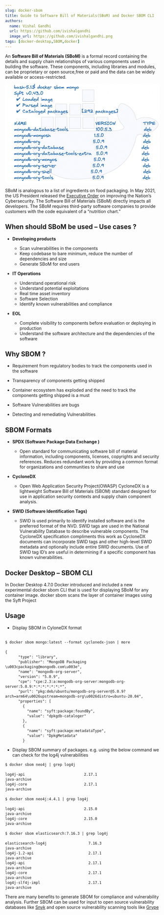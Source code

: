 ```yaml
---
slug: docker-sbom
title: Guide to Software Bill of Materials(SBoM) and Docker SBOM CLI
authors:
  name: Vishal Gandhi
  url: https://github.com/ivishalgandhi
  image_url: https://github.com/ivishalgandhi.png
tags: [docker-desktop,SBOM,docker]
---
```

An **Software Bill of Materials (SBoM)** is a formal record containing the details and supply chain relationships of various components used in building the software. These components, including libraries and modules, can be proprietary or open source,free or paid and the data can be widely available or access-restricted.

<!--truncate-->

![](sbom.webp)

SBoM is analogous to a list of ingredients on food packaging. In May 2021, the US President released the [Executive Order](https://www.whitehouse.gov/briefing-room/presidential-actions/2021/05/12/executive-order-on-improving-the-nations-cybersecurity/) on improving the Nation’s Cybersecurity. The Software Bill of Materials (SBoM) directly impacts all developers. The SBoM requires third-party software companies to provide customers with the code equivalent of a “nutrition chart.”

## When should SBoM be used – Use cases ?

* **Developing products**
  * Scan vulnerabilities in the components
  * Keep codebase to bare minimum, reduce the number of dependencies and size
  * Generate SBoM for end users

* **IT Operations**
  * Understand operational risk
  * Understand potential exploitations
  * Real time asset inventory
  * Software Selection
  * Identify known vulnerabilities and compliance

* **EOL**
  * Complete visibility to components before evaluation or deploying in production
  * Understand the software architecture and the dependencies of the software

## Why SBOM ?

* Requirement from regulatory bodies to track the components used in the software

* Transparency of components getting shipped

* Container ecosystem has exploded and the need to track the components getting shipped is a must

* Software Vulnerabilities are bugs

* Detecting and remediating Vulnerabilities

## SBOM Formats

* **SPDX (Software Package Data Exchange )**
  * Open standard for communicating software bill of material information, including components, licenses, copyrights and security references. Reduces redundant work by providing a common format for organizations and communities to share and use

* **CycloneDX**
  * Open Web Application Security Project(OWASP) CycloneDX is a lightweight Software Bill of Materials (SBOM) standard designed for use in application security contexts and supply chain component analysis.

* **SWID (Software Identification Tags)**
  * SWID is used primarily to identify installed software and is the preferred format of the NVD. SWID tags are used in the National Vulnerability Database to describe vulnerable components. The CycloneDX specification compliments this work as CycloneDX documents can incorporate SWID tags and other high-level SWID metadata and optionally include entire SWID documents. Use of SWID tag ID’s are useful in determining if a specific component has known vulnerabilities.

## Docker Desktop – SBOM CLI

In Docker Desktop 4.7.0 Docker introduced and included a new experimental docker sbom CLI that is used for displaying SBoM for any container image. docker sbom scans the layer of container images using the Syft Project

## Usage

* Display SBOM in CyloneDX format

```shell

$ docker sbom mongo:latest --format cyclonedx-json | more

{
      "type": "library",
      "publisher": "MongoDB Packaging \u003cpackaging@mongodb.com\u003e",
      "name": "mongodb-org-server",
      "version": "5.0.9",
      "cpe": "cpe:2.3:a:mongodb-org-server:mongodb-org-server:5.0.9:*:*:*:*:*:*:*",
      "purl": "pkg:deb/ubuntu/mongodb-org-server@5.0.9?arch=arm64\u0026upstream=mongodb-org\u0026distro=ubuntu-20.04",
      "properties": [
        {
          "name": "syft:package:foundBy",
          "value": "dpkgdb-cataloger"
        },
        {
          "name": "syft:package:metadataType",
          "value": "DpkgMetadata"
        }
```

* Display SBOM summary of packages. e.g. using the below command we can check for the log4j vulnerabilities

```shell
$ docker sbom neo4j | grep log4j

log4j-api                           2.17.1                                     java-archive
log4j-core                          2.17.1                                     java-archive

$ docker sbom neo4j:4.4.1 | grep log4j

log4j-api                           2.15.0                                     java-archive
log4j-core                          2.15.0                                     java-archive

$ docker sbom elasticsearch:7.16.3 | grep log4j

elasticsearch-log4j                   7.16.3                             java-archive
log4j-1.2-api                         2.17.1                             java-archive
log4j-api                             2.17.1                             java-archive
log4j-core                            2.17.1                             java-archive
log4j-slf4j-impl                      2.17.1                             java-archive
```

There are many benefits to generate SBOM for compliance and vulnerability analysis. Further SBOM can be used for input to open source vulnerability databases like [Snyk](https://github.com/snyk/cli) and open source vulnerability scanning tools like [Grype](https://github.com/anchore/grype)
